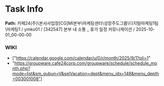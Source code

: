 # Task Info

**Path:** 카페24(주)\본사사업장\[CG]MI본부\마케팅센터\성장주도그룹\디지털마케팅1팀\마케팅1 / ymko01 / [342547] 본부 내 소통 _ 휴가 일정 커뮤니케이션 / 2025-10-01_00-00-00

### WIKI
- ["https://calendar.google.com/calendar/u/0/r/month/2025/9/1?pli=1"
- "https://groupware.cafe24corp.com/groupware/schedule/schedule_month.php?mode=list&sm_gubun=V&selVacation=dept&menu_idx=148&menu_depth=003001008"]

